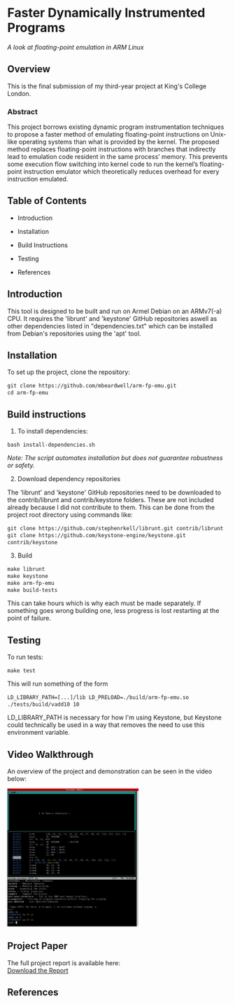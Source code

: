 Faster Dynamically Instrumented Programs
========================================

_A look at floating-point emulation in ARM Linux_

Overview
--------

This is the final submission of my third-year project at King's College London.

### **Abstract**

This project borrows existing dynamic program instrumentation techniques to propose a faster method of emulating floating-point instructions on Unix-like operating systems than what is provided by the kernel. The proposed method replaces floating-point instructions with branches that indirectly lead to emulation code resident in the same process’ memory. This prevents some execution flow switching into kernel code to run the kernel’s floating-point instruction emulator which theoretically reduces overhead for every instruction emulated.

**Table of Contents**
---------------------

*   Introduction
    
*   Installation
    
*   Build Instructions
    
*   Testing
    
*   References


Introduction
-------------------

This tool is designed to be built and run on Armel Debian on an ARMv7(-a) CPU. It requires the 'librunt' and 'keystone' GitHub repositories aswell as other dependencies listed in "dependencies.txt" which can be installed from Debian's repositories using the 'apt' tool.

**Installation**
----------------

To set up the project, clone the repository:

```
git clone https://github.com/mbeardwell/arm-fp-emu.git
cd arm-fp-emu
```

Build instructions
-------------------
1. To install dependencies:

```
bash install-dependencies.sh
```

_Note: The script automates installation but does not guarantee robustness or safety._

2. Download dependency repositories

  The 'librunt' and 'keystone' GitHub repositories need to be downloaded to the contrib/librunt and contrib/keystone folders.
  These are not included already because I did not contribute to them.
  This can be done from the project root directory using commands like:
  
```
git clone https://github.com/stephenrkell/librunt.git contrib/librunt
git clone https://github.com/keystone-engine/keystone.git contrib/keystone
```

3. Build

```
make librunt
make keystone
make arm-fp-emu
make build-tests
```

This can take hours which is why each must be made separately. If something goes wrong building one, less progress is lost restarting at the point of failure.
    
**Testing**
-----------

To run tests:

```
make test
```

This will run something of the form

```
LD_LIBRARY_PATH=[...]/lib LD_PRELOAD=./build/arm-fp-emu.so ./tests/build/vadd10 10
```

LD_LIBRARY_PATH is necessary for how I'm using Keystone, but Keystone could technically be used in a way that removes the need to use this environment variable.

**Video Walkthrough**
---------------------

An overview of the project and demonstration can be seen in the video below:

<a href="assets/code-walkthrough.mp4">
    <img src="assets/code-walkthrough-thumbnail.png" width="300">
</a>

**Project Paper**
--------------------

The full project report is available here:  
[Download the Report](docs/1681382_report.pdf)

**References**
--------------
